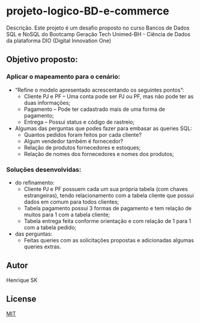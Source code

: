 # projeto-logico-BD-e-commerce
 
Descrição.
Este projeto é um desafio proposto no curso Bancos de Dados SQL e NoSQL do Bootcamp Geração Tech Unimed-BH - Ciência de Dados da plataforma DIO (Digital Innovation One) 

## Objetivo proposto:

### Aplicar o mapeamento para o  cenário:
* “Refine o modelo apresentado acrescentando os seguintes pontos”:
    * Cliente PJ e PF – Uma conta pode ser PJ ou PF, mas não pode ter as duas informações;
    * Pagamento – Pode ter cadastrado mais de uma forma de pagamento;
    * Entrega – Possui status e código de rastreio;
* Algumas das perguntas que podes fazer para embasar as queries SQL:
    * Quantos pedidos foram feitos por cada cliente?
    * Algum vendedor também é fornecedor?
    * Relação de produtos fornecedores e estoques;
    * Relação de nomes dos fornecedores e nomes dos produtos;
    
### Soluções desenvolvidas:
* do refinamento:
    * Cliente PJ e PF possuem cada um sua própria tabela (com chaves estrangeiras), tendo relacionamento com a tabela cliente que possui dados em comum para todos clientes;
    * Tabela pagamento possui 3 formas de pagamento e tem relação de muitos para 1 com a tabela cliente;
    * Tabela entrega feita conforme orientação e com relação de 1 para 1 com a tabela pedido;
* das perguntas:
    * Feitas queries com as solicitações propostas e adicionadas algumas queries extras.


## Autor
Henrique SK

## License
[MIT](https://choosealicense.com/license/mit/)